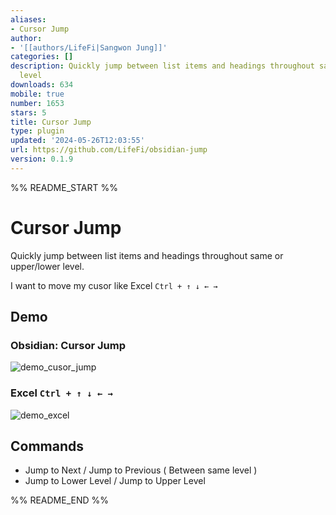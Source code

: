 ```yaml
---
aliases:
- Cursor Jump
author:
- '[[authors/LifeFi|Sangwon Jung]]'
categories: []
description: Quickly jump between list items and headings throughout same or upper/lower
  level
downloads: 634
mobile: true
number: 1653
stars: 5
title: Cursor Jump
type: plugin
updated: '2024-05-26T12:03:55'
url: https://github.com/LifeFi/obsidian-jump
version: 0.1.9
---
```


%% README_START %%

# Cursor Jump

Quickly jump between list items and headings throughout same or upper/lower level.

I want to move my cusor like Excel `Ctrl + ↑ ↓ ← →`

## Demo

### Obsidian: Cursor Jump

![demo_cusor_jump](https://github.com/LifeFi/obsidian-jump/assets/102175174/cef56709-1591-42fe-92fc-db6d2d2b6f49)

### Excel `Ctrl + ↑ ↓ ← →`

![demo_excel](https://github.com/LifeFi/obsidian-jump/assets/102175174/bcc3527d-1894-41aa-a957-4737264ded7d)

## Commands

-   Jump to Next / Jump to Previous ( Between same level )
-   Jump to Lower Level / Jump to Upper Level


%% README_END %%